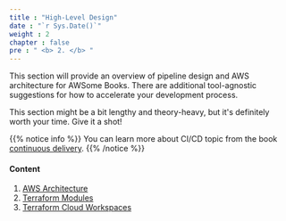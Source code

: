 ```yaml
---
title : "High-Level Design"
date : "`r Sys.Date()`"
weight : 2
chapter : false
pre : " <b> 2. </b> "
---
```


This section will provide an overview of pipeline design and AWS architecture for AWSome Books. There are additional tool-agnostic suggestions for how to accelerate your development process. 

This section might be a bit lengthy and theory-heavy, but it's definitely worth your time. Give it a shot!

{{% notice info %}}
You can learn more about CI/CD topic from the book [continuous delivery](https://www.amazon.co.uk/Grokking-Continuous-Delivery-Christie-Wilson/dp/1617298255).
{{% /notice %}}

#### Content

1. [AWS Architecture](1-aws-architecture)
2. [Terraform Modules](2-terraform-modules)
3. [Terraform Cloud Workspaces](3-terraform-cloud-workspaces)
<!-- need to remove parenthesis for path in Hugo 0.88.1 for Windows-->

